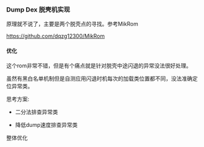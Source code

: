 ### Dump Dex 脱壳机实现

原理就不说了，主要是两个脱壳点的寻找。参考MikRom


https://github.com/dqzg12300/MikRom



#### 优化


这个rom非常不错，但是有个痛点就是针对脱壳中途闪退的异常没法很好处理。

虽然有黑白名单机制但是自测应用闪退时机每次的加载类位置都不同，没法准确定位异常类。

思考方案:

- 二分法排查异常类

- 降低dump速度排查异常类



整体优化

